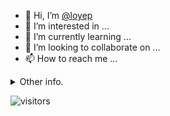 - 👋 Hi, I’m [@loyep](https://github.com/loyep)
- 👀 I’m interested in ...
- 🌱 I’m currently learning ...
- 💞️ I’m looking to collaborate on ...
- 📫 How to reach me ...

<details>
  <summary>Other info.</summary>
  <br>

<!--START_SECTION:waka-->

```txt
TypeScript   5 hrs 36 mins   ███████████████████░░░░░░   75.72 %
JSON         28 mins         █▓░░░░░░░░░░░░░░░░░░░░░░░   06.37 %
JavaScript   20 mins         █▒░░░░░░░░░░░░░░░░░░░░░░░   04.69 %
Markdown     15 mins         █░░░░░░░░░░░░░░░░░░░░░░░░   03.56 %
Bash         15 mins         █░░░░░░░░░░░░░░░░░░░░░░░░   03.52 %
```

<!--END_SECTION:waka-->

</details>

![visitors](https://visitor-badge.glitch.me/badge?page_id=loyep.loyep)
